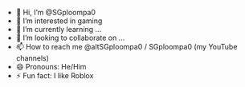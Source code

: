 - 👋 Hi, I’m @SGploompa0
- 👀 I’m interested in gaming
- 🌱 I’m currently learning ...
- 💞️ I’m looking to collaborate on ...
- 📫 How to reach me @altSGploompa0 / SGploompa0 (my YouTube channels)
- 😄 Pronouns: He/Him
- ⚡ Fun fact: I like Roblox

<!---
SGploompa0/SGploompa0 is a ✨ special ✨ repository because its `README.md` (this file) appears on your GitHub profile.
You can click the Preview link to take a look at your changes.
--->
